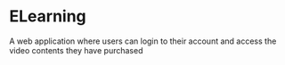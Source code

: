 # ELearning
A web application where users can login to their account and access the video contents they have purchased
